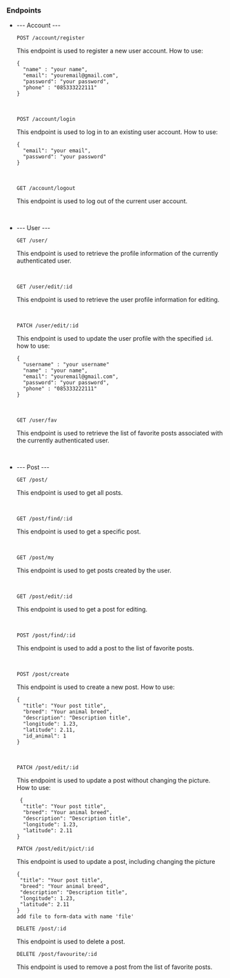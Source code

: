 ### Endpoints
* --- Account ---
  
  ```
  POST /account/register
  ```
  This endpoint is used to register a new user account. How to use:
  ```
  {
    "name" : "your name",
    "email": "youremail@gmail.com",
    "password": "your password",
    "phone" : "085333222111"
  }
  ```
  <p> <br> </p>


  ```
  POST /account/login
  ```
  This endpoint is used to log in to an existing user account. How to use:
  ```
  {
    "email": "your email",
    "password": "your password"
  }
  ```
  <p> <br> </p>

  ```
  GET /account/logout
  ```
  This endpoint is used to log out of the current user account.
  <p> <br> </p>

  
* --- User ---

  ```
  GET /user/
  ```
  This endpoint is used to retrieve the profile information of the currently authenticated user.
  <p> <br> </p>
  
  ```
  GET /user/edit/:id
  ```
  This endpoint is used to retrieve the user profile information for editing.
  <p> <br> </p>
  
  ```
  PATCH /user/edit/:id
  ```
  This endpoint is used to update the user profile with the specified `id`. how to use:
  ```
  {
    "username" : "your username"
    "name" : "your name",
    "email": "youremail@gmail.com",
    "password": "your password",
    "phone" : "085333222111"
  }
  ```
  <p> <br> </p>
  
  ```
  GET /user/fav
  ```
  This endpoint is used to retrieve the list of favorite posts associated with the currently authenticated user.
  <p> <br> </p>
  
  
* --- Post ---
   ```
  GET /post/
  ```
  This endpoint is used to get all posts.
  <p> <br> </p>

  ```
  GET /post/find/:id
  ```
  This endpoint is used to get a specific post.
  <p> <br> </p>

  ```
  GET /post/my
  ```
  This endpoint is used to get posts created by the user.
  <p> <br> </p>

  ```
  GET /post/edit/:id
  ```
  This endpoint is used to get a post for editing.
  <p> <br> </p>

   ```
   POST /post/find/:id
   ```
  This endpoint is used to add a post to the list of favorite posts.
  <p> <br> </p>

   ```
   POST /post/create
   ```
  This endpoint is used to create a new post. How to use:
  ```
  {
    "title": "Your post title",
    "breed": "Your animal breed",
    "description": "Description title",
    "longitude": 1.23,
    "latitude": 2.11,
    "id_animal": 1
  }
  ```
  <p> <br> </p>

  ```
  PATCH /post/edit/:id
  ```
  This endpoint is used to update a post without changing the picture. How to use:
  ```
   {
    "title": "Your post title",
    "breed": "Your animal breed",
    "description": "Description title",
    "longitude": 1.23,
    "latitude": 2.11
  }
  ```
  
  ```
  PATCH /post/edit/pict/:id
  ```
  This endpoint is used to update a post, including changing the picture
   ```
   {
    "title": "Your post title",
    "breed": "Your animal breed",
    "description": "Description title",
    "longitude": 1.23,
    "latitude": 2.11
  }
  add file to form-data with name 'file'
  ```
  
  ```
  DELETE /post/:id
  ```
  This endpoint is used to delete a post.

  ```
  DELETE /post/favourite/:id
  ```
  This endpoint is used to remove a post from the list of favorite posts.
